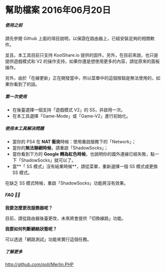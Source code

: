 # 幫助檔案 2016年06月20日

##### 使用之前

請先參閱 Github 上面的項目說明，以保證在路由器上，已經安裝足夠的相關軟件。

並且，本工具目前只支持 KoolShare.io 提供的固件。另外，在目前來說，也只是提供遊戲模式和 V2 的操作支持，如果你還是想使用更多的內容，請從原來的面板操作。

另外，由於「在線更新」正在開發當中，所以菜單中的這個按鈕是無法使用的，如果你看到了的話。



##### 第一次使用

- 在後臺選擇一個支持「遊戲模式 V2」的 SS，并啟用一次。
- 在本工具選擇「Game-Mode」或「Game-V2」進行初始化。




##### 使用本工具解決問題

- 當你的 PS4 在 **NAT 衝突**時候：使用重啟服務下的「Network」；
- 當你的**無法聯網時候**，請重啟「ShadowSocks」；
- 當你看到下方的 **Google 轉為紅色時候**，也說明你的國外連線已經失敗，點一下「ShadowSocks」就可以了。
- 當**「 SS 模式」沒有結果時候**，請從菜單，重新選擇一個 SS 模式或更換 SS 模式。


在缺乏 SS 模式時候，重啟「ShadowSocks」功能將沒有效果。



##### FAQ 🙋🏻

**我要怎麼更改服務器呢？**

目前，請從路由器後臺更改，未來將會提供「切換線路」功能。

**我要如何判斷網絡狀態呢？**

可以透過「網路測試」功能來實行這個任務。






##### 了解更多

http://github.com/qoli/Merlin.PHP
